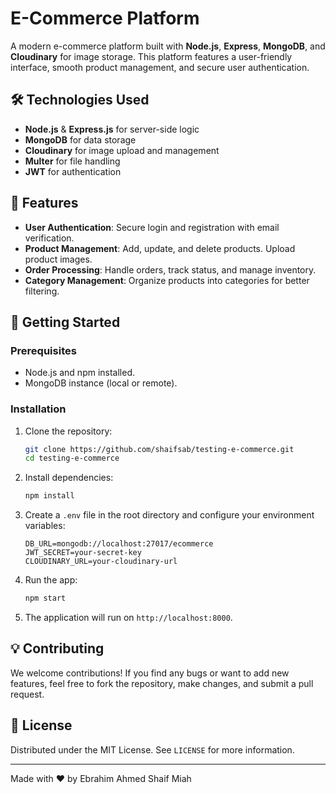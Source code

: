 # E-Commerce Platform

A modern e-commerce platform built with **Node.js**, **Express**, **MongoDB**, and **Cloudinary** for image storage. This platform features a user-friendly interface, smooth product management, and secure user authentication.

## 🛠️ Technologies Used

- **Node.js** & **Express.js** for server-side logic
- **MongoDB** for data storage
- **Cloudinary** for image upload and management
- **Multer** for file handling
- **JWT** for authentication

## 🚀 Features

- **User Authentication**: Secure login and registration with email verification.
- **Product Management**: Add, update, and delete products. Upload product images.
- **Order Processing**: Handle orders, track status, and manage inventory.
- **Category Management**: Organize products into categories for better filtering.

## 🔧 Getting Started

### Prerequisites

- Node.js and npm installed.
- MongoDB instance (local or remote).

### Installation

1. Clone the repository:
    ```bash
    git clone https://github.com/shaifsab/testing-e-commerce.git
    cd testing-e-commerce
    ```

2. Install dependencies:
    ```bash
    npm install
    ```

3. Create a `.env` file in the root directory and configure your environment variables:
    ```env
    DB_URL=mongodb://localhost:27017/ecommerce
    JWT_SECRET=your-secret-key
    CLOUDINARY_URL=your-cloudinary-url
    ```

4. Run the app:
    ```bash
    npm start
    ```

5. The application will run on `http://localhost:8000`.

## 💡 Contributing

We welcome contributions! If you find any bugs or want to add new features, feel free to fork the repository, make changes, and submit a pull request.

## 📄 License

Distributed under the MIT License. See `LICENSE` for more information.

---

Made with ❤️ by Ebrahim Ahmed Shaif Miah
